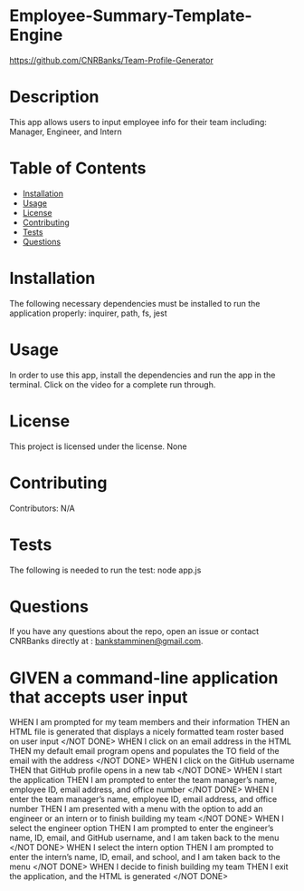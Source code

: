 # Employee-Summary-Template-Engine

https://github.com/CNRBanks/Team-Profile-Generator

# Description

This app allows users to input employee info for their team including: Manager, Engineer, and Intern

# Table of Contents

- [Installation](#installation)
- [Usage](#usage)
- [License](#license)
- [Contributing](#contributing)
- [Tests](#tests)
- [Questions](#questions)

# Installation

The following necessary dependencies must be installed to run the application properly: inquirer, path, fs, jest

# Usage

In order to use this app, install the dependencies and run the app in the terminal. Click on the video for a complete run through.

# License

This project is licensed under the license.
None

# Contributing

​Contributors: N/A

# Tests

The following is needed to run the test: node app.js

# Questions

If you have any questions about the repo, open an issue or contact CNRBanks directly at : bankstamminen@gmail.com.

# GIVEN a command-line application that accepts user input

WHEN I am prompted for my team members and their information
THEN an HTML file is generated that displays a nicely formatted team roster based on user input
</NOT DONE>
WHEN I click on an email address in the HTML
THEN my default email program opens and populates the TO field of the email with the address
</NOT DONE>
WHEN I click on the GitHub username
THEN that GitHub profile opens in a new tab
</NOT DONE>
WHEN I start the application
THEN I am prompted to enter the team manager’s name, employee ID, email address, and office number
</NOT DONE>
WHEN I enter the team manager’s name, employee ID, email address, and office number
THEN I am presented with a menu with the option to add an engineer or an intern or to finish building my team
</NOT DONE>
WHEN I select the engineer option
THEN I am prompted to enter the engineer’s name, ID, email, and GitHub username, and I am taken back to the menu
</NOT DONE>
WHEN I select the intern option
THEN I am prompted to enter the intern’s name, ID, email, and school, and I am taken back to the menu
</NOT DONE>
WHEN I decide to finish building my team
THEN I exit the application, and the HTML is generated
</NOT DONE>
